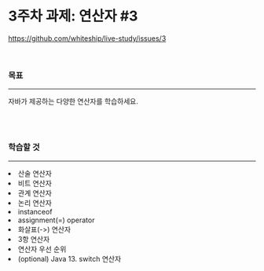 # 3주차 과제: 연산자 #3
https://github.com/whiteship/live-study/issues/3

<br>
<h3>목표</h3>

***


자바가 제공하는 다양한 연산자를 학습하세요.

<br>
<br>

<h3>학습할 것</h3>

***

<ui>
  <li>산술 연산자</li>
  <li>비트 연산자</li>
  <li>관계 연산자</li>
  <li>논리 연산자</li>
  <li>instanceof</li>
  <li>assignment(=) operator</li>
  <li>화살표(->) 연산자</li>
  <li>3항 연산자</li>
  <li>연산자 우선 순위</li>
  <li>(optional) Java 13. switch 연산자</li>
<ui>
